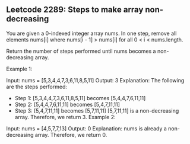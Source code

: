## Leetcode 2289: Steps to make array non-decreasing

<!-- https://leetcode.com/problems/steps-to-make-array-non-decreasing/description/ -->

You are given a 0-indexed integer array nums. In one step, remove all elements nums[i] where nums[i - 1] > nums[i] for all 0 < i < nums.length.

Return the number of steps performed until nums becomes a non-decreasing array.

Example 1:

Input: nums = [5,3,4,4,7,3,6,11,8,5,11]
Output: 3
Explanation: The following are the steps performed:

- Step 1: [5,3,4,4,7,3,6,11,8,5,11] becomes [5,4,4,7,6,11,11]
- Step 2: [5,4,4,7,6,11,11] becomes [5,4,7,11,11]
- Step 3: [5,4,7,11,11] becomes [5,7,11,11]
  [5,7,11,11] is a non-decreasing array. Therefore, we return 3.
  Example 2:

Input: nums = [4,5,7,7,13]
Output: 0
Explanation: nums is already a non-decreasing array. Therefore, we return 0.
